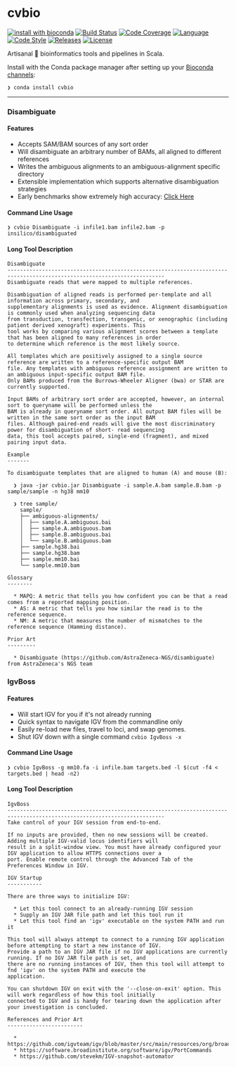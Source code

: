 # cvbio

[![install with bioconda][bioconda-badge]][bioconda-link]
[![Build Status][travis-badge]][travis-link]
[![Code Coverage][codecov-badge]][codecov-link]
[![Language][scala-badge]][scala-link]
[![Code Style][scalafmt-badge]][scalafmt-link]
[![Releases][releases-badge]][releases-link]
[![License][license-badge]][license-link]


[bioconda-badge]: https://img.shields.io/badge/install%20with-bioconda-brightgreen.svg
[bioconda-link]:  http://bioconda.github.io/recipes/cvbio/README.html
[codecov-badge]:  https://codecov.io/gh/clintval/cvbio/branch/master/graph/badge.svg
[codecov-link]:   https://codecov.io/gh/clintval/cvbio
[license-badge]:  https://img.shields.io/badge/license-MIT-blue.svg
[license-link]:   https://github.com/clintval/cvbio/blob/master/LICENSE
[releases-badge]: https://img.shields.io/badge/cvbio_Releases-555555.svg
[releases-link]:  https://github.com/clintval/cvbio/releases
[scala-badge]:    https://img.shields.io/badge/language-scala-c22d40.svg
[scala-link]:     https://www.scala-lang.org/
[scalafmt-badge]: https://img.shields.io/badge/code_style-scalafmt-c22d40.svg
[scalafmt-link]:  https://scalameta.org/scalafmt/
[travis-badge]:   https://travis-ci.org/clintval/cvbio.svg?branch=master
[travis-link]:    https://travis-ci.org/clintval/cvbio

Artisanal 🤣 bioinformatics tools and pipelines in Scala.

Install with the Conda package manager after setting up your [Bioconda channels](https://bioconda.github.io/user/install.html#set-up-channels):

```text
❯ conda install cvbio
```

---

### Disambiguate

#### Features

- Accepts SAM/BAM sources of any sort order
- Will disambiguate an arbitrary number of BAMs, all aligned to different references
- Writes the ambiguous alignments to an ambiguous-alignment specific directory
- Extensible implementation which supports alternative disambiguation strategies
- Early benchmarks show extremely high accuracy: [Click Here](https://github.com/clintval/cvbio/blob/master/docs/benchmarks/disambiguate.md)

#### Command Line Usage

```console
❯ cvbio Disambiguate -i infile1.bam infile2.bam -p insilico/disambiguated
```

#### Long Tool Description

```text
Disambiguate
------------------------------------------------------------------------------------------------------------------------
Disambiguate reads that were mapped to multiple references.

Disambiguation of aligned reads is performed per-template and all information across primary, secondary, and
supplementary alignments is used as evidence. Alignment disambiguation is commonly used when analyzing sequencing data
from transduction, transfection, transgenic, or xenographic (including patient derived xenograft) experiments. This
tool works by comparing various alignment scores between a template that has been aligned to many references in order
to determine which reference is the most likely source.

All templates which are positively assigned to a single source reference are written to a reference-specific output BAM
file. Any templates with ambiguous reference assignment are written to an ambiguous input-specific output BAM file.
Only BAMs produced from the Burrows-Wheeler Aligner (bwa) or STAR are currently supported.

Input BAMs of arbitrary sort order are accepted, however, an internal sort to queryname will be performed unless the
BAM is already in queryname sort order. All output BAM files will be written in the same sort order as the input BAM
files. Although paired-end reads will give the most discriminatory power for disambiguation of short- read sequencing
data, this tool accepts paired, single-end (fragment), and mixed pairing input data.

Example
-------

To disambiguate templates that are aligned to human (A) and mouse (B):

  ❯ java -jar cvbio.jar Disambiguate -i sample.A.bam sample.B.bam -p sample/sample -n hg38 mm10

  ❯ tree sample/
    sample/
    ├── ambiguous-alignments/
    │  ├── sample.A.ambiguous.bai
    │  ├── sample.A.ambiguous.bam
    │  ├── sample.B.ambiguous.bai
    │  └── sample.B.ambiguous.bam
    ├── sample.hg38.bai
    ├── sample.hg38.bam
    ├── sample.mm10.bai
    └── sample.mm10.bam

Glossary
--------

  * MAPQ: A metric that tells you how confident you can be that a read comes from a reported mapping position.
  * AS: A metric that tells you how similar the read is to the reference sequence.
  * NM: A metric that measures the number of mismatches to the reference sequence (Hamming distance).

Prior Art
---------

  * Disambiguate (https://github.com/AstraZeneca-NGS/disambiguate) from AstraZeneca's NGS team
```

### IgvBoss

#### Features

- Will start IGV for you if it's not already running
- Quick syntax to navigate IGV from the commandline only
- Easily re-load new files, travel to loci, and swap genomes.
- Shut IGV down with a single command `cvbio IgvBoss -x`

#### Command Line Usage

```console
❯ cvbio IgvBoss -g mm10.fa -i infile.bam targets.bed -l $(cut -f4 < targets.bed | head -n2)
```

#### Long Tool Description

```text
IgvBoss
------------------------------------------------------------------------------------------------------------------------
Take control of your IGV session from end-to-end.

If no inputs are provided, then no new sessions will be created. Adding multiple IGV-valid locus identifiers will
result in a split-window view. You must have already configured your IGV application to allow HTTPS connections over a
port. Enable remote control through the Advanced Tab of the Preferences Window in IGV.

IGV Startup
-----------

There are three ways to initialize IGV:

  * Let this tool connect to an already-running IGV session
  * Supply an IGV JAR file path and let this tool run it
  * Let this tool find an 'igv' executable on the system PATH and run it

This tool will always attempt to connect to a running IGV application before attempting to start a new instance of IGV.
Provide a path to an IGV JAR file if no IGV applications are currently running. If no IGV JAR file path is set, and
there are no running instances of IGV, then this tool will attempt to fnd 'igv' on the system PATH and execute the
application.

You can shutdown IGV on exit with the '--close-on-exit' option. This will work regardless of how this tool initially
connected to IGV and is handy for tearing down the application after your investigation is concluded.

References and Prior Art
------------------------

  * https://github.com/igvteam/igv/blob/master/src/main/resources/org/broad/igv/prefs/preferences.tab
  * https://software.broadinstitute.org/software/igv/PortCommands
  * https://github.com/stevekm/IGV-snapshot-automator
```
